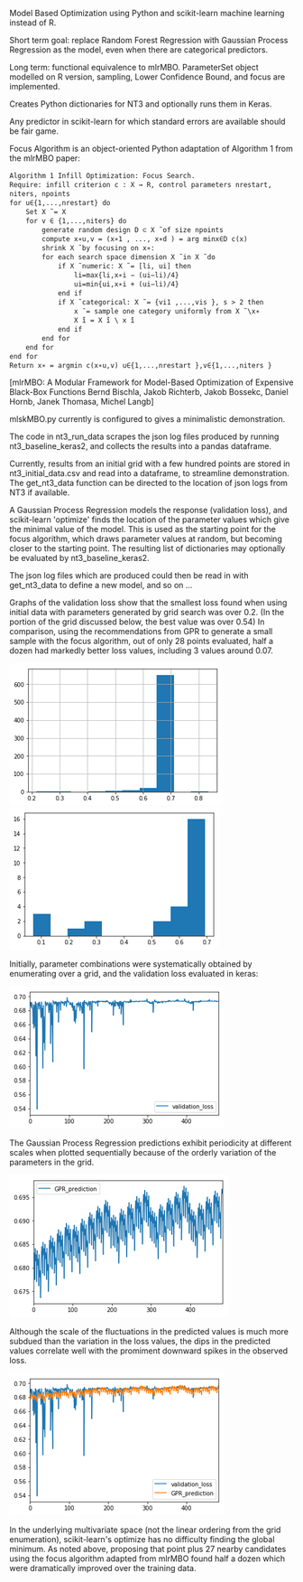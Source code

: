Model Based Optimization using Python and scikit-learn machine learning instead of R. 

Short term goal: replace Random Forest Regression with Gaussian Process Regression as the model, even when there are categorical predictors. 

Long term: functional equivalence to mlrMBO.
ParameterSet object modelled on R version, sampling, Lower Confidence Bound, and focus are implemented.

Creates Python dictionaries for NT3 and optionally runs them in Keras.

Any predictor in scikit-learn for which standard errors are available should be fair game.


Focus Algorithm is an object-oriented Python adaptation of Algorithm 1 from the mlrMBO paper:

    Algorithm 1 Infill Optimization: Focus Search.
    Require: infill criterion c : X → R, control parameters nrestart, niters, npoints
    for u∈{1,...,nrestart} do 
        Set X ̃ = X
        for v ∈ {1,...,niters} do
            generate random design D ⊂ X ̃ of size npoints
            compute x∗u,v = (x∗1 , ..., x∗d ) = arg minx∈D c(x)
            shrink X ̃ by focusing on x∗:
            for each search space dimension X ̃ in X ̃ do
                if X ̃ numeric: X ̃ = [li, ui] then
                    li=max{li,x∗i − (ui−li)/4}
                    ui=min{ui,x∗i + (ui−li)/4}
                end if
                if X ̃ categorical: X ̃ = {vi1 ,...,vis }, s > 2 then
                    x ̄ = sample one category uniformly from X ̃ \x∗
                    X ̃i = X ̃i \ x ̄i
                end if 
            end for
        end for
    end for
    Return x∗ = argmin c(x∗u,v) u∈{1,...,nrestart },v∈{1,...,niters }


[mlrMBO: A Modular Framework for Model-Based Optimization of Expensive Black-Box Functions
Bernd Bischla, Jakob Richterb, Jakob Bossekc, Daniel Hornb, Janek Thomasa, Michel Langb]


mlskMBO.py currently is configured to gives a minimalistic demonstration.

The code in nt3_run_data scrapes the json log files produced by running nt3_baseline_keras2, and collects the results into a pandas dataframe.   

Currently, results from an initial grid with a few hundred points are stored in nt3_initial_data.csv and read into a dataframe, to streamline demonstration.  The get_nt3_data function can be directed to the location of json logs from NT3 if available.

A Gaussian Process Regression models the response (validation loss), and scikit-learn 'optimize' finds the location of the parameter values which give the minimal value of the model.  This is used as the starting point for the focus algorithm, which draws parameter values at random, but becoming closer to the starting point.  The resulting list of dictionaries may optionally be evaluated by nt3_baseline_keras2.

The json log files which are produced could then be read in with get_nt3_data to define a new model, and so on ... 

Graphs of the validation loss show that the smallest loss found when using initial data with parameters generated by grid search was over 0.2.  (In the portion of the grid discussed below, the best value was over 0.54)  In comparison, using the recommendations from GPR to generate a small sample with the focus algorithm, out of only 28 points evaluated, half a dozen had markedly better loss values, including 3 values around 0.07.

![initial data](https://github.com/ECP-CANDLE/Scratch/blob/master/mlskMBO/validation_loss_initial_grid.png) 
![recommendations from GPR](https://github.com/ECP-CANDLE/Scratch/blob/master/mlskMBO/validation_loss_GPR_recommendations.png)

Initially, parameter combinations were systematically obtained by enumerating over a grid, and the validation loss evaluated in keras:

![validation_loss](https://github.com/ECP-CANDLE/Scratch/blob/master/mlskMBO/validation_loss.png)

The Gaussian Process Regression predictions exhibit periodicity at different scales when plotted sequentially because of the orderly variation of the parameters in the grid.

![gpr_predictions](https://github.com/ECP-CANDLE/Scratch/blob/master/mlskMBO/GPR_predictions.png)

Although the scale of the fluctuations in the predicted values is much more subdued than the variation in the loss values, the dips in the predicted values correlate well with the promiment downward spikes in the observed loss.  

![validation_loss_gpr_predictions](https://github.com/ECP-CANDLE/Scratch/blob/master/mlskMBO/validation_loss_GPR_predictions.png)

In the underlying multivariate space (not the linear ordering from the grid enumeration), scikit-learn's optimize has no difficulty finding the global minimum.  As noted above, proposing that point plus 27 nearby candidates using the focus algorithm adapted from mlrMBO found half a dozen which were dramatically improved over the training data.

